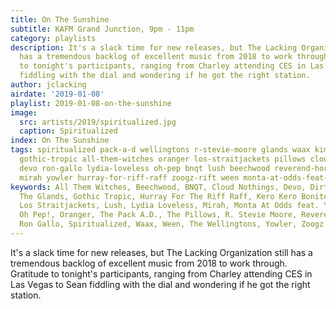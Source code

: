 ```yaml
---
title: On The Sunshine
subtitle: KAFM Grand Junction, 9pm - 11pm
category: playlists
description: It's a slack time for new releases, but The Lacking Organization still
  has a tremendous backlog of excellent music from 2018 to work through. Gratitude
  to tonight's participants, ranging from Charley attending CES in Las Vegas to Sean
  fiddling with the dial and wondering if he got the right station.
author: jclacking
airdate: '2019-01-08'
playlist: 2019-01-08-on-the-sunshine
image:
  src: artists/2019/spiritualized.jpg
  caption: Spiritualized
index: On The Sunshine
tags: spiritualized pack-a-d wellingtons r-stevie-moore glands waax kim-lenz dirty-projectors
  gothic-tropic all-them-witches oranger los-straitjackets pillows cloud-nothings
  devo ron-gallo lydia-loveless oh-pep bnqt lush beechwood reverend-horton-heat kero-kero-bonito
  mirah yowler hurray-for-riff-raff zoogz-rift ween monta-at-odds-feat-your-friend
keywords: All Them Witches, Beechwood, BNQT, Cloud Nothings, Devo, Dirty Projectors,
  The Glands, Gothic Tropic, Hurray For The Riff Raff, Kero Kero Bonito, Kim Lenz,
  Los Straitjackets, Lush, Lydia Loveless, Mirah, Monta At Odds feat. Your Friend,
  Oh Pep!, Oranger, The Pack A.D., The Pillows, R. Stevie Moore, Reverend Horton Heat,
  Ron Gallo, Spiritualized, Waax, Ween, The Wellingtons, Yowler, Zoogz Rift
---
```

It's a slack time for new releases, but The Lacking Organization still has a tremendous backlog of excellent music from 2018 to work through. Gratitude to tonight's participants, ranging from Charley attending CES in Las Vegas to Sean fiddling with the dial and wondering if he got the right station.
